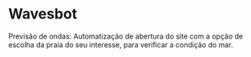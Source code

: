 # Wavesbot
 Previsão de ondas: Automatização de abertura do site com a opção de escolha da praia do seu interesse, para verificar a condição do mar.
